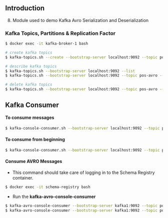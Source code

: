 ## Introduction
8. Module used to demo Kafka Avro Serialization and Deserialization

### Kafka Topics, Partitions & Replication Factor

```bash
$ docker exec -it kafka-broker-1 bash

# create kafka topics
$ kafka-topics.sh --create --bootstrap-server localhost:9092 --topic pos-avro --partitions 5 --replication-factor 3 --config segment.bytes=1000000

# describe kafka topics
$ kafka-topics.sh --bootstrap-server localhost:9092 --list
$ kafka-topics.sh --bootstrap-server localhost:9092 --topic pos-avro --describe

# delete kafka topics
$ kafka-topics.sh --bootstrap-server localhost:9092 --topic pos-avro --delete
```

## Kafka Consumer

#### To consume messages
```bash
$ kafka-console-consumer.sh --bootstrap-server localhost:9092 --topic pos-avro
```

#### To consume from beginning
```bash
$ kafka-console-consumer.sh --bootstrap-server localhost:9092 --topic pos-avro --from-beginning
```

#### Consume AVRO Messages

- This  command should take care of logging in to the Schema Registry container.

```bash
$ docker exec -it schema-registry bash
```

- Run the **kafka-avro-console-consumer**
```bash
$ kafka-avro-console-consumer --bootstrap-server kafka1:9092 --topic pos-avro
$ kafka-avro-console-consumer --bootstrap-server kafka1:9092 --topic pos-avro --from-beginning
```